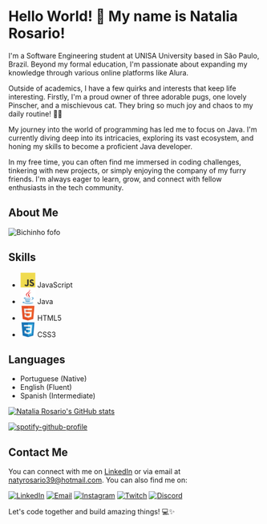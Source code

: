 # Hello World! 👋 My name is Natalia Rosario!

I'm a Software Engineering student at UNISA University based in São Paulo, Brazil. Beyond my formal education, I'm passionate about expanding my knowledge through various online platforms like Alura.

Outside of academics, I have a few quirks and interests that keep life interesting. Firstly, I'm a proud owner of three adorable pugs, one lovely Pinscher, and a mischievous cat. They bring so much joy and chaos to my daily routine! 🐶😺

My journey into the world of programming has led me to focus on Java. I'm currently diving deep into its intricacies, exploring its vast ecosystem, and honing my skills to become a proficient Java developer.

In my free time, you can often find me immersed in coding challenges, tinkering with new projects, or simply enjoying the company of my furry friends. I'm always eager to learn, grow, and connect with fellow enthusiasts in the tech community.

## About Me


<img src="https://tenor.com/view/blue-silvermist-tinker-bell-fairy-fly-gif-15466464" alt="Bichinho fofo">




## Skills

- <img src="https://raw.githubusercontent.com/devicons/devicon/master/icons/javascript/javascript-original.svg" alt="JavaScript" height="30"> JavaScript
- <img src="https://raw.githubusercontent.com/devicons/devicon/master/icons/java/java-original.svg" alt="Java" height="30"> Java
- <img src="https://raw.githubusercontent.com/devicons/devicon/master/icons/html5/html5-original.svg" alt="HTML5" height="30"> HTML5
- <img src="https://raw.githubusercontent.com/devicons/devicon/master/icons/css3/css3-original.svg" alt="CSS3" height="30"> CSS3

## Languages

- Portuguese (Native)
- English (Fluent)
- Spanish (Intermediate)

[![Natalia Rosario's GitHub stats](https://github-readme-stats.vercel.app/api?username=rxsrio&show_icons=true&theme=radical)](https://github.com/seu_nome_de_usuário)

[![spotify-github-profile](https://spotify-github-profile.vercel.app/api/view?uid=12174583448&cover_image=true&theme=default&show_offline=false&background_color=121212&interchange=true&bar_color_cover=false)](https://spotify-github-profile.vercel.app/api/view?uid=12174583448&redirect=true)



## Contact Me

You can connect with me on [LinkedIn](https://www.linkedin.com/in/nataliarosario) or via email at natyrosario39@hotmail.com. You can also find me on:

</div
        <div class="contact-icons">
            <a href="https://www.linkedin.com/in/nataliarosario" target="_blank"><img src="https://img.icons8.com/color/48/000000/linkedin.png" alt="LinkedIn"></a>
            <a href="mailto:natyrosario39@hotmail.com" target="_blank"><img src="https://img.icons8.com/color/48/000000/microsoft-outlook-2019.png" alt="Email"></a>
            <a href="https://www.instagram.com/rxsrio/" target="_blank"><img src="https://img.icons8.com/color/48/000000/instagram-new--v1.png" alt="Instagram"></a>
            <a href="https://www.twitch.tv/natyrosario_" target="_blank"><img src="https://img.icons8.com/color/48/000000/twitch.png" alt="Twitch"></a>
            <a href="https://discord.com/channels/@nataliarosario" target="_blank"><img src="https://img.icons8.com/color/48/000000/discord-logo.png" alt="Discord"></a>
        </div>
    </div>
    <p>Let's code together and build amazing things! 💻✨</p>


    

